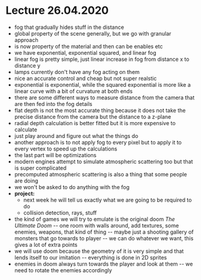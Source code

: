 # Lecture 26.04.2020

- fog that gradually hides stuff in the distance 
- global property of the scene generally, but we go with granular approach
- is now property of the material and then can be enables etc
- we have exponential, exponential squared, and linear fog
- linear fog is pretty simple, just linear increase in fog from distance x to
distance y
- lamps currently don't have any fog acting on them
- nice an accurate control and cheap but not super realstic
- exponential is exponential, while the squared exponential is more like
a linear curve with a bit of curvature at both ends
- there are some different ways to measure distance from the camera that are
then fed into the fog details
- flat depth is not the most accurate thing because it does not take the
precise distance from the camera but the distance to a z-plane
- radial depth calculation is better fitted but it is more expensive to
calculate
- just play around and figure out what the things do
- another approach is to not apply fog to every pixel but to apply it to every
vertex to speed up the calculations
- the last part will be optimizations
- modern engines attempt to simulate atmospheric scattering too but that is
super complicated
- precomputed atmospheric scattering is also a thing that some people are doing
- we won't be asked to do anything with the fog
- __project:__
    - next week he will tell us exactly what we are going to be required to do
    - collision detection, rays, stuff
- the kind of games we will try to emulate is the original doom _The Ultimate
Doom_ -- one room with walls around, add textures, some enemies, weapons, that
kind of thing -- maybe just a shooting gallery of monsters that go towards to
player -- we can do whatever we want, this gives a lot of extra points
- we will use doom because the geometry of it is very simple and that lends
itself to our imitation -- everything is done in 2D sprites
- enemies in doom always turn towards the player and look at them -- we need to
rotate the enemies accordingly 
